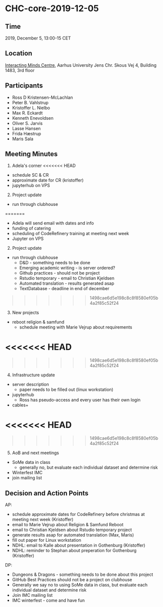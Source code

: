 # CHC-core-2019-12-05 #

## Time ##
2019, December 5, 13:00-15 CET

## Location ##
[Interacting Minds Centre](http://www.au.dk/om/organisation/find-au/bygningskort/?b=1483), Aarhus University
Jens Chr. Skous Vej 4, Building 1483, 3rd floor

## Participants ##
- Ross D Kristensen-McLachlan
- Peter B. Vahlstrup
- Kristoffer L. Nielbo
- Max R. Eckardt
- Kenneth Enevoldsen
- Oliver S. Jarvis
- Lasse Hansen
- Frida Hæstrup
- Maris Sala


## Meeting Minutes ##

1. Adela's corner
<<<<<<< HEAD
  - schedule SC & CR
  - approximate date for CR (kristoffer)
  - jupyterhub on VPS
  
2. Project update
  - run through clubhouse

=======
  - Adela will send email with dates and info
  - funding of catering 
  - scheduling of CodeRefinery training at meeting next week
  - Jupyter on VPS

2. Project update
  - run through clubhouse
     - D&D - something needs to be done
     - Emerging academic writing - is server ordered?
     - Github practices - should not be project
     - Rstudio temporary - email to Christian Kjeldsen
     - Automated translation - results generated asap
     - TextDatabase - deadline in end of december
    
>>>>>>> 1498cae6d5e198c8c8f8580ef05b4a2f85c52f24
3. New projects
  - reboot religion & samfund
     - schedule meeting with Marie Vejrup about requirements

<<<<<<< HEAD
=======

>>>>>>> 1498cae6d5e198c8c8f8580ef05b4a2f85c52f24
4. Infrastructure update
  - server description
     - paper needs to be filled out (linux workstation)
  - jupyterhub
     - Ross has pseudo-access and every user has their own login
  - cables+

<<<<<<< HEAD
=======

>>>>>>> 1498cae6d5e198c8c8f8580ef05b4a2f85c52f24
5. AoB and next meetings
  - SoMe data in class
     - generally no, but evaluate each individual dataset and determine risk
  - Winterfest IMC
  - join mailing list


## Decision and Action Points ##

AP:
- schedule approximate dates for CodeRefinery before christmas at meeting next week (Kristoffer)
- email to Marie Vejrup about Religion & Samfund Reboot
- email to Christian Kjeldsen about Rstudio temporary project
- generate results asap for automated translation (Max, Maris)
- fill out paper for Linux workstation
- NDHL: email to Kalle about presentation in Gothenburg (Kristoffer)
- NDHL: reminder to Stephan about preperation for Gothenburg (Kristoffer)

DP:
- Dungeons & Dragons - something needs to be done about this project
- GitHub Best Practices should not be a project on clubhouse
- Generally we say no to using SoMe data in class, but evaluate each individual dataset and determine risk
- Join IMC mailing list 
- IMC winterfest - come and have fun

